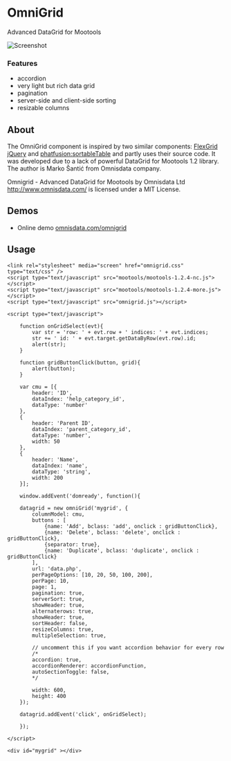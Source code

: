 OmniGrid
========

Advanced DataGrid for Mootools

![Screenshot](http://github.com/eerne/omnigrid/raw/master/omnigrid.png)

### Features

 * accordion
 * very light but rich data grid
 * pagination
 * server-side and client-side sorting
 * resizable columns

About
-----

The OmniGrid component is inspired by two similar components: [FlexGrid jQuery](http://groups.google.com/group/flexigrid) and [phatfusion:sortableTable](http://www.phatfusion.net/sortabletable) and partly uses their source code. It was developed due to a lack of powerful DataGrid for Mootools 1.2 library. The author is Marko Šantić from Omnisdata company.

Omnigrid - Advanced DataGrid for Mootools by Omnisdata Ltd http://www.omnisdata.com/ is licensed under a MIT License.

Demos
-----

- Online demo [omnisdata.com/omnigrid](http://www.omnisdata.com/omnigrid/)


Usage
-----

	<link rel="stylesheet" media="screen" href="omnigrid.css" type="text/css" />
	<script type="text/javascript" src="mootools/mootools-1.2.4-nc.js"></script>
	<script type="text/javascript" src="mootools/mootools-1.2.4-more.js"></script>
	<script type="text/javascript" src="omnigrid.js"></script>
	
	<script type="text/javascript">
	
		function onGridSelect(evt){
			var str = 'row: ' + evt.row + ' indices: ' + evt.indices;
			str += ' id: ' + evt.target.getDataByRow(evt.row).id;
			alert(str);
		}
		
		function gridButtonClick(button, grid){
			alert(button);
		}
		
		var cmu = [{
			header: 'ID',
			dataIndex: 'help_category_id',
			dataType: 'number'
		},
		{
			header: 'Parent ID',
			dataIndex: 'parent_category_id',
			dataType: 'number',
			width: 50
		},
		{
			header: 'Name',
			dataIndex: 'name',
			dataType: 'string',
			width: 200
		}];	
		
		window.addEvent('domready', function(){
		
		datagrid = new omniGrid('mygrid', {
			columnModel: cmu,
			buttons : [
				{name: 'Add', bclass: 'add', onclick : gridButtonClick},
				{name: 'Delete', bclass: 'delete', onclick : gridButtonClick},
				{separator: true},
				{name: 'Duplicate', bclass: 'duplicate', onclick : gridButtonClick}
			],
			url: 'data.php',
			perPageOptions: [10, 20, 50, 100, 200],
			perPage: 10,
			page: 1,
			pagination: true,
			serverSort: true,
			showHeader: true,
			alternaterows: true,
			showHeader: true,
			sortHeader: false,
			resizeColumns: true,
			multipleSelection: true,
			
			// uncomment this if you want accordion behavior for every row
			/*
			accordion: true,
			accordionRenderer: accordionFunction,
			autoSectionToggle: false,
			*/
			
			width: 600,
			height: 400
		});
		
		datagrid.addEvent('click', onGridSelect);
		
		});
	
	</script>
	
	<div id="mygrid" ></div>


